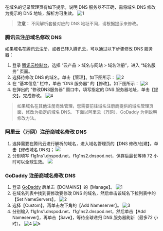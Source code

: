 在域名的记录管理页有如下提示，说明 DNS 服务器不正确，需将域名 DNS 修改为提示的 DNS 地址，解析方可生效。
![1](https://main.qcloudimg.com/raw/b4c693849dcd351fe7aefcf9c5aed05a.png)
>**注意：**
>不同解析套餐对应的 DNS 地址不同，请根据提示来修改。

### 腾讯云注册域名修改 DNS
如果域名在腾讯云注册，或者已转入腾讯云，可以通过以下步骤修改 DNS 服务器：
1. 登录 [腾讯云控制台](https://console.cloud.tencent.com/)，选择 “云产品 > 域名与网站 > 域名注册”，进入 “域名服务” 页面。
2. 选择待修改 DNS 的域名，单击【管理】。如下图所示：
![2](https://main.qcloudimg.com/raw/b13507067276aca1db2f7ba81394e1c6.png)
3. 在 “基本信息” 栏中，单击 “DNS 服务器” 的【修改】。如下图所示：
![3](https://main.qcloudimg.com/raw/88639b803510ea036620b6ed7f58b0d8.png)
4. 在弹出的 “修改DNS服务器” 窗口中，填写指定的 DNS 服务器地址，单击【提交】，完成修改。
![4](https://main.qcloudimg.com/raw/7660182fc679028ed428d0564e1d8d89.png)

> 如果域名在其他注册商处管理，您需要前往域名注册商提供的域名管理页面，修改为指定的域名 DNS。
下面以阿里云（万网）、GoDaddy 为例说明修改方法。

### 阿里云（万网）注册商域名修改 DNS
1. 选择需要在腾讯云进行解析的域名，进入域名管理页的【DNS 修改/创建】，单击【修改域名 DNS】；
![](https://mccdn.qcloud.com/static/img/2ade9bc496f296f14186df348835ed8e/image.png)
2. 分别填写 f1g1ns1.dnspod.net，f1g1ns2.dnspod.net，保存后最长等待 72 小时可以全球生效。
![](https://mccdn.qcloud.com/static/img/bca1fc5a448568567c3498b3d2c0da4d/image.png)

### GoDaddy 注册商域名修改 DNS
1. 登录 [GoDaddy](http://www.godaddy.com) 后单击【DOMAINS】的【Manage】。
![1](https://mccdn.qcloud.com/static/img/857a65f25a4c950dab04f36c6773bf20/GD-1.png)
2. 在域名列表中找到要修改要修改 DNS 的域名，然后单击该域名下拉列表中的 【Set NameServers】。
![2](https://mccdn.qcloud.com/static/img/d692fab785a928ebbfc183637bdd9c31/GD-2.png)
3. 选择【Custom】，再单击左下角的【Add Nameserver】。
![3](https://mccdn.qcloud.com/static/img/2b5194f50b656d4d75666d2357f784b6/GD-3.png)
4. 分别输入 f1g1ns1.dnspod.net、f1g1ns2.dnspod.net，然后单击【Add Nameserver】，再单击【Save】，等待全球递归 DNS 服务器刷新（最多72 小时）。
![4](https://mccdn.qcloud.com/static/img/bed919b5d4fe0b33b6bc9f537dce1a8d/GD-4.png)
![5](https://mccdn.qcloud.com/static/img/8c4f15a5fa913037a06f752ac62ac22b/GD-5.png)

